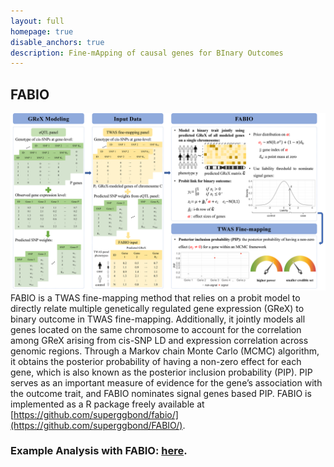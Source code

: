 ```yaml
---
layout: full
homepage: true
disable_anchors: true
description: Fine-mApping of causal genes for BInary Outcomes
---
```

## FABIO
![fabio\_pipeline](FABIO_scheme.png)
FABIO is a TWAS fine-mapping method that relies on a probit model to directly relate multiple genetically regulated gene expression (GReX) to binary outcome in TWAS fine-mapping. Additionally, it jointly models all genes located on the same chromosome to account for the correlation among GReX arising from cis-SNP LD and expression correlation across genomic regions. Through a Markov chain Monte Carlo (MCMC) algorithm, it obtains the posterior probability of having a non-zero effect for each gene, which is also known as the posterior inclusion probability (PIP). PIP serves as an important measure of evidence for the gene’s association with the outcome trait, and FABIO nominates signal genes based PIP. FABIO is implemented as a R package freely available at [https://github.com/superggbond/fabio/](https://github.com/superggbond/FABIO/).

### Example Analysis with FABIO: [here](https://superggbond.github.io/FABIO/documentation/04_FABIO_Example.html).
